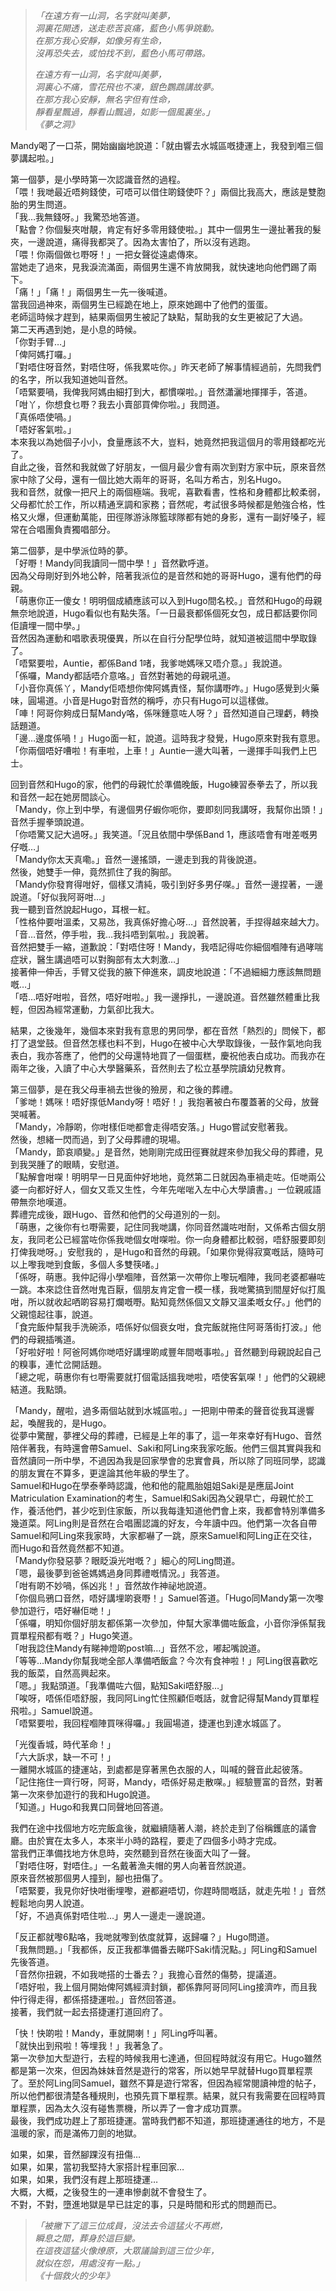 >*「在遠方有一山洞，名字就叫美夢，*  
>*洞裏花開透，送走悲苦哀痛，藍色小馬爭跳動。*  
>*在那方我心安靜，如像另有生命，*  
>*沒再恐失去，或怕找不到，藍色小馬可帶路。*  
>  
>*在遠方有一山洞，名字就叫美夢，*  
>*洞裏心不痛，雪花飛也不凍，銀色鸚鵡講故夢。*  
>*在那方我心安靜，無名字但有性命，*  
>*靜看星飄過，靜看山飄過，如影一個風裏坐。」*  
>*《夢之洞》*  
  
Mandy喝了一口茶，開始幽幽地說道：「就由響去水城區嘅捷運上，我發到嗰三個夢講起啦。」  
  
第一個夢，是小學時第一次認識音然的過程。  
「喂！我哋最近唔夠錢使，可唔可以借住啲錢使吓？」兩個比我高大，應該是雙胞胎的男生問道。  
「我…我無錢呀。」我驚恐地答道。  
「點會？你個髮夾咁靚，肯定有好多零用錢使啦。」其中一個男生一邊扯著我的髮夾，一邊說道，痛得我都哭了。因為太害怕了，所以沒有逃跑。  
「喂！你兩個做乜嘢呀！」一把女聲從遠處傳來。  
當她走了過來，見我淚流滿面，兩個男生還不肯放開我，就快速地向他們踢了兩下。  
「痛！」「痛！」兩個男生一先一後喊道。  
當我回過神來，兩個男生已經跪在地上，原來她踢中了他們的蛋蛋。  
老師這時候才趕到，結果兩個男生被記了缺點，幫助我的女生更被記了大過。  
第二天再遇到她，是小息的時候。  
「你對手臂…」  
「俾阿媽打囉。」  
「對唔住呀音然，對唔住呀，係我累咗你。」昨天老師了解事情經過前，先問我們的名字，所以我知道她叫音然。  
「唔緊要喎，我俾我阿媽由細打到大，都慣㗎啦。」音然瀟灑地揮揮手，答道。  
「咁丫，你想食乜嘢？我去小賣部買俾你啦。」我問道。  
「真係唔使喎。」  
「唔好客氣啦。」  
本來我以為她個子小小，食量應該不大，豈料，她竟然把我這個月的零用錢都吃光了。  
自此之後，音然和我就做了好朋友，一個月最少會有兩次到對方家中玩，原來音然家中除了父母，還有一個比她大兩年的哥哥，名叫方希古，別名Hugo。  
我和音然，就像一把尺上的兩個極端。我呢，喜歡看書，性格和身體都比較柔弱，父母都忙於工作，所以精通烹調和家務；音然呢，考試很多時候都是勉強合格，性格又火爆，但運動萬能，田徑隊游泳隊籃球隊都有她的身影，還有一副好嗓子，經常在合唱團負責獨唱部分。  
  
第二個夢，是中學派位時的夢。  
「好嘢！Mandy同我讀同一間中學！」音然歡呼道。  
因為父母剛好到外地公幹，陪著我派位的是音然和她的哥哥Hugo，還有他們的母親。  
「萌惠你正一傻女！明明個成績應該可以入到Hugo間名校。」音然和Hugo的母親無奈地說道，Hugo看似也有點失落。「一日最衰都係個死女包，成日都話要你同佢讀埋一間中學。」  
音然因為運動和唱歌表現優異，所以在自行分配學位時，就知道被這間中學取錄了。  
「唔緊要啦，Auntie，都係Band 1啫，我爹哋媽咪又唔介意。」我說道。  
「係囉，Mandy都話唔介意咯。」音然對著她的母親吼道。  
「小音你真係丫，Mandy佢唔想你俾阿媽責怪，幫你講嘢咋。」Hugo感覺到火藥味，圓場道。小音是Hugo對音然的稱呼，亦只有Hugo可以這樣做。  
「唓！阿哥你夠成日幫Mandy咯，係咪鍾意咗人呀？」音然知道自己理虧，轉換話題道。  
「邊…邊度係喎！」Hugo面一紅，說道。這時我才發覺，Hugo原來對我有意思。  
「你兩個唔好嘈啦！有車啦，上車！」Auntie一邊大叫著，一邊揮手叫我們上巴士。  
  
回到音然和Hugo的家，他們的母親忙於準備晚飯，Hugo練習泰拳去了，所以我和音然一起在她房間談心。  
「Mandy，你上到中學，有邊個男仔蝦你呃你，要即刻同我講呀，我幫你出頭！」音然手握拳頭說道。  
「你唔驚又記大過呀。」我笑道。「況且依間中學係Band 1，應該唔會有咁差嘅男仔嘅…」  
「Mandy你太天真嘞。」音然一邊搖頭，一邊走到我的背後說道。  
然後，她雙手一伸，竟然抓住了我的胸部。  
「Mandy你發育得咁好，個樣又清純，吸引到好多男仔㗎。」音然一邊捏著，一邊說道。「好似我阿哥咁…」  
我一聽到音然說起Hugo，耳根一紅。  
「性格仲要咁溫柔，又易氹，我真係好擔心呀…」音然說著，手捏得越來越大力。  
「音…音然，停手啦，我…我抖唔到氣啦。」我說著。  
音然把雙手一縮，道歉說：「對唔住呀！Mandy，我唔記得咗你細個嗰陣有過哮喘症狀，醫生講過唔可以對胸部有太大刺激…」  
接著伸一伸舌，手臂又從我的腋下伸進來，調皮地說道：「不過細細力應該無問題嘅…」  
「唔…唔好咁啦，音然，唔好咁啦。」我一邊掙扎，一邊說道。音然雖然體重比我輕，但因為經常運動，力氣卻比我大。  
  
結果，之後幾年，幾個本來對我有意思的男同學，都在音然「熱烈的」問候下，都打了退堂鼓。但音然怎樣也料不到，Hugo在被中心大學取錄後，一鼓作氣地向我表白，我亦答應了，他們的父母還特地買了一個蛋糕，慶祝他表白成功。而我亦在兩年之後，入讀了中心大學醫藥系，音然則去了松立基學院讀幼兒教育。  
  
第三個夢，是在我父母車禍去世後的殮房，和之後的葬禮。  
「爹哋！媽咪！唔好揼低Mandy呀！唔好！」我抱著被白布覆蓋著的父母，放聲哭喊著。  
「Mandy，冷靜啲，你咁樣佢哋都會走得唔安落。」Hugo嘗試安慰著我。  
然後，想緒一閃而過，到了父母葬禮的現場。  
「Mandy，節哀順變。」是音然，她剛剛完成田徑賽就趕來參加我父母的葬禮，見到我哭腫了的眼睛，安慰道。  
「點解會咁㗎！明明早一日見面仲好地地，竟然第二日就因為車禍走咗。佢哋兩公婆一向都好好人，個女又乖又生性，今年先啱啱入左中心大學讀書。」一位親戚語帶無奈地嘆道。  
葬禮完成後，跟Hugo、音然和他們的父母道別的一刻。  
「萌惠，之後你有乜嘢需要，記住同我哋講，你同音然識咗咁耐，又係希古個女朋友，我同老公已經當咗你係我哋個女咁㗎啦。你一向身體都比較弱，唔舒服要即刻打俾我哋呀。」安慰我的 ，是Hugo和音然的母親。「如果你覺得寂寞嘅話，隨時可以上嚟我哋到食飯，多個人多雙筷啫。」  
「係呀，萌惠。我仲記得小學嗰陣，音然第一次帶你上嚟玩嗰陣，我同老婆都嚇咗一跳。本來諗住音然咁鬼百厭，個朋友肯定會一模一樣，我哋驚搞到間屋好似打風咁，所以就收起哂啲容易打爛嘅嘢。點知竟然係個又文靜又溫柔嘅女仔。」他們的父親憶起往事，說道。  
「食完飯仲幫我手洗碗添，唔係好似個衰女咁，食完飯就拖住阿哥落街打波。」他們的母親插嘴道。  
「好啦好啦！阿爸阿媽你哋唔好講埋啲咸豐年間嘅事啦。」音然聽到母親說起自己的糗事，連忙岔開話題。  
「總之呢，萌惠你有乜嘢需要就打個電話搵我哋啦，唔使客氣㗎！」他們的父親總結道。我點頭。  
  
「Mandy，醒啦，過多兩個站就到水城區啦。」一把剛中帶柔的聲音從我耳邊響起，喚醒我的，是Hugo。  
從夢中驚醒，夢裡父母的葬禮，已經是上年的事了，這一年來幸好有Hugo、音然陪伴著我，有時還會帶Samuel、Saki和阿Ling來我家吃飯。他們三個其實與我和音然讀同一所中學，不過因為我是回家學會的忠實會員，所以除了同班同學，認識的朋友實在不算多，更遑論其他年級的學生了。  
Samuel和Hugo在學泰拳時認識，他和他的龍鳳胎姐姐Saki是是應屆Joint Matriculation Examination的考生，Samuel和Saki因為父親早亡，母親忙於工作，養活他們，甚少吃到住家飯，所以我每逢知道他們會上來，我都會特別準備多幾道菜。阿Ling則是音然在合唱團認識的好友，今年讀中四。他們第一次各自帶Samuel和阿Ling來我家時，大家都嚇了一跳，原來Samuel和阿Ling正在交往，而Hugo和音然竟然都不知道。  
「Mandy你發惡夢？眼眨淚光咁嘅？」細心的阿Ling問道。  
「嗯，最後夢到爸爸媽媽過身同葬禮嘅情況。」我答道。  
「咁有啲不妙喎，係凶兆！」音然故作神祕地說道。  
「你個烏鴉口音然，唔好講埋啲衰嘢！」Samuel答道。「Hugo同Mandy第一次嚟參加遊行，唔好嚇佢哋！」  
「係囉，明知你個好朋友都係第一次參加，仲幫大家準備咗飯盒，小音你淨係幫我買單程飛都有嘅？」Hugo笑道。  
「咁我諗住Mandy有睇神燈啲post嘛…」音然不忿，嘟起嘴說道。  
「等等…Mandy你幫我哋全部人準備哂飯盒？今次有食神啦！」阿Ling很喜歡吃我的飯菜，自然高興起來。  
「嗯。」我點頭道。「我準備咗六個，點知Saki唔舒服…」  
「唉呀，唔係佢唔舒服，我同阿Ling忙住照顧佢嘅話，就會記得幫Mandy買單程飛啦。」Samuel說道。  
「唔緊要啦，我回程嗰陣買咪得囉。」我圓場道，捷運也到達水城區了。  
  
「光復香城，時代革命！」  
「六大訴求，缺一不可！」  
一離開水城區的捷運站，到處都是穿著黑色衣服的人，叫喊的聲音此起彼落。  
「記住拖住一齊行呀，阿哥，Mandy，唔係好易走散㗎。」經驗豐富的音然，對著第一次來參加遊行的我和Hugo說道。  
「知道。」Hugo和我異口同聲地回答道。  
  
我們在途中找個地方吃完飯盒後，就繼續隨著人潮，終於走到了俗稱鑊底的議會廳。由於實在太多人，本來半小時的路程，要走了四個多小時才完成。  
當我們正準備找地方休息時，突然聽到音然在後面大叫了一聲。  
「對唔住呀，對唔住。」一名戴著漁夫帽的男人向著音然說道。  
原來音然被那個男人撞到，腳也扭傷了。  
「唔緊要，我見你好快咁衝埋嚟，避都避唔切，你趕時間嘅話，就走先啦！」音然輕鬆地向男人說道。  
「好，不過真係對唔住啦…」男人一邊走一邊說道。  
  
「反正都就嚟6點咯，我哋就嚟到依度就算，返歸囉？」Hugo問道。  
「我無問題。」「我都係，反正我都準備番去睇吓Saki情況點。」阿Ling和Samuel先後答道。  
「音然你扭親，不如我哋搭的士番去？」我擔心音然的傷勢，提議道。  
「唔好啦，我上個月開始俾阿媽經濟封鎖，都係靠阿哥同阿Ling接濟咋，而且我仲行得走得，都係搭捷運啦。」音然回答道。  
接著，我們就一起去搭捷運打道回府了。  
  
「快！快啲啦！Mandy，車就開喇！」阿Ling呼叫著。  
「就快出到飛啦！等埋我！」我著急了。  
第一次參加大型遊行，去程的時候我用七達通，但回程時就沒有用它。Hugo雖然都是第一次來，但因為妹妹音然是遊行的常客，所以她早早就替Hugo買單程票了。至於阿Ling同Samuel，雖然不算是遊行常客，但因為經常閱讀神燈的帖子，所以他們都很清楚各種規則，也預先買下單程票。結果，就只有我需要在回程時買單程票，因為太久沒有碰售票機，所以弄了一會才成功買票。  
最後，我們成功趕上了那班捷運。當時我們都不知道，那班捷運通往的地方，不是溫暖的家，而是滿佈刀劍的地獄。  
  
如果，如果，音然腳踝沒有扭傷…  
如果，如果，當初我堅持大家搭計程車回家…  
如果，如果，我們沒有趕上那班捷運…  
大概，大概，之後發生的一連串慘劇就不會發生了。  
不對，不對，墮進地獄是早已註定的事，只是時間和形式的問題而已。  
  
>*「被撇下了這三位成員，沒法去令這猛火不再燃，*  
>*瞬息之間，葬身於這巨變。*  
>*在這夜這猛火像燎原，大眾議論到這三位少年，*  
>*就似在怨，用處沒有一點。」*  
>*《十個救火的少年》*  
